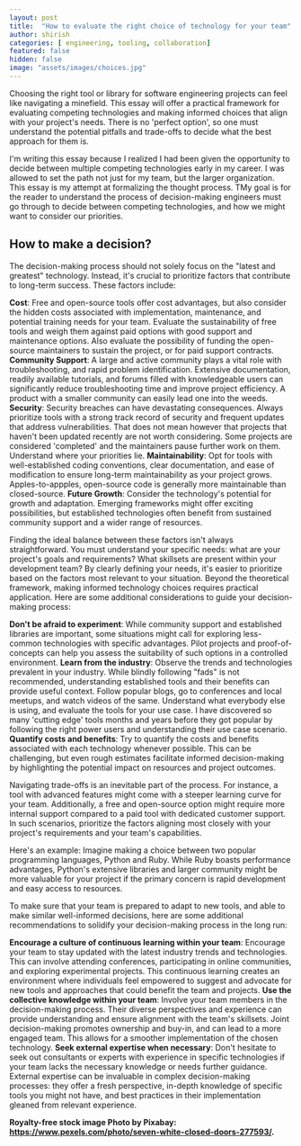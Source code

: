 ```yaml
---
layout: post
title:  "How to evaluate the right choice of technology for your team"
author: shirish
categories: [ engineering, tooling, collaboration]
featured: false
hidden: false
image: "assets/images/choices.jpg"
---
```


Choosing the right tool or library for software engineering projects can feel like navigating a minefield. This essay will offer a practical framework for evaluating competing technologies and making informed choices that align with your project's needs. There is no 'perfect option', so one must understand the potential pitfalls and trade-offs to decide what the best approach for them is.

I'm writing this essay because I realized I had been given the opportunity to decide between multiple competing technologies early in my career. I was allowed to set the path not just for my team, but the larger organization. This essay is my attempt at formalizing the thought process. TMy goal is for the reader to understand the process of decision-making engineers must go through to decide between competing technologies, and how we might want to consider our priorities.

## How to make a decision?

The decision-making process should not solely focus on the "latest and greatest" technology. Instead, it's crucial to prioritize factors that contribute to long-term success. These factors include:

**Cost**: Free and open-source tools offer cost advantages, but also consider the hidden costs associated with implementation, maintenance, and potential training needs for your team. Evaluate the sustainability of free tools and weigh them against paid options with good support and maintenance options. Also evaluate the possibility of funding the open-source maintainers to sustain the project, or for paid support contracts.
**Community Support**: A large and active community plays a vital role with troubleshooting, and rapid problem identification. Extensive documentation, readily available tutorials, and forums filled with knowledgeable users can significantly reduce troubleshooting time and improve project efficiency. A product with a smaller community can easily lead one into the weeds.
**Security**: Security breaches can have devastating consequences. Always prioritize tools with a strong track record of security and frequent updates that address vulnerabilities. That does not mean however that projects that haven't been updated recently are not worth considering. Some projects are considered 'completed' and the maintainers pause further work on them. Understand where your priorities lie.
**Maintainability**: Opt for tools with well-established coding conventions, clear documentation, and ease of modification to ensure long-term maintainability as your project grows. Apples-to-appples, open-source code is generally more maintainable than closed-source.
**Future Growth**: Consider the technology's potential for growth and adaptation. Emerging frameworks might offer exciting possibilities, but established technologies often benefit from sustained community support and a wider range of resources.

Finding the ideal balance between these factors isn't always straightforward. You must understand your specific needs: what are your project's goals and requirements? What skillsets are present within your development team? By clearly defining your needs, it's easier to prioritize based on the factors most relevant to your situation. Beyond the theoretical framework, making informed technology choices requires practical application. Here are some additional considerations to guide your decision-making process:

**Don't be afraid to experiment**: While community support and established libraries are important, some situations might call for exploring less-common technologies with specific advantages. Pilot projects and proof-of-concepts can help you assess the suitability of such options in a controlled environment.
**Learn from the industry**: Observe the trends and technologies prevalent in your industry. While blindly following "fads" is not recommended, understanding established tools and their benefits can provide useful context. Follow popular blogs, go to conferences and local meetups, and watch videos of the same. Understand what everybody else is using, and evaluate the tools for your use case. I have discovered so many 'cutting edge' tools months and years before they got popular by following the right power users and understanding their use case scenario.
**Quantify costs and benefits**: Try to quantify the costs and benefits associated with each technology whenever possible. This can be challenging, but even rough estimates facilitate informed decision-making by highlighting the potential impact on resources and project outcomes.

Navigating trade-offs is an inevitable part of the process. For instance, a tool with advanced features might come with a steeper learning curve for your team. Additionally, a free and open-source option might require more internal support compared to a paid tool with dedicated customer support. In such scenarios, prioritize the factors aligning most closely with your project's requirements and your team's capabilities.

Here's an example: Imagine making a choice between two popular programming languages, Python and Ruby. While Ruby boasts performance advantages, Python's extensive libraries and larger community might be more valuable for your project if the primary concern is rapid development and easy access to resources.

To make sure that your team is prepared to adapt to new tools, and able to make similar well-informed decisions, here are some additional recommendations to solidify your decision-making process in the long run:

**Encourage a culture of continuous learning within your team**: Encourage your team to stay updated with the latest industry trends and technologies. This can involve attending conferences, participating in online communities, and exploring experimental projects. This continuous learning creates an environment where individuals feel empowered to suggest and advocate for new tools and approaches that could benefit the team and projects.
**Use the collective knowledge within your team**: Involve your team members in the decision-making process. Their diverse perspectives and experience can provide understanding and ensure alignment with the team's skillsets. Joint decision-making promotes ownership and buy-in, and can lead to a more engaged team. This allows for a smoother implementation of the chosen technology.
**Seek external expertise when necessary**: Don't hesitate to seek out consultants or experts with experience in specific technologies if your team lacks the necessary knowledge or needs further guidance. External expertise can be invaluable in complex decision-making processes: they offer a fresh perspective, in-depth knowledge of specific tools you might not have, and best practices in their implementation gleaned from relevant experience.

__Royalty-free stock image Photo by Pixabay: https://www.pexels.com/photo/seven-white-closed-doors-277593/.__